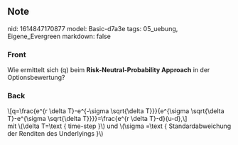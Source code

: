 ## Note
nid: 1614847170877
model: Basic-d7a3e
tags: 05_uebung, Eigene_Evergreen
markdown: false

### Front
Wie ermittelt sich \(q\) beim <b>Risk-Neutral-Probability
Approach</b> in der Optionsbewertung?

### Back
<div>
  \[q=\frac{e^{r \delta T}-e^{-\sigma \sqrt{\delta T}}}{e^{\sigma
  \sqrt{\delta T}-e^{\sigma \sqrt{\delta T}}}}=\frac{e^{r \delta
  T}-d}{u-d},\]
</div>
<div>
  mit \(\delta T=\text { time-step }\) und \(\sigma =\text {
  Standardabweichung der Renditen des Underlyings }\)
</div>
